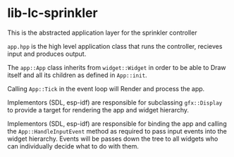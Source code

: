 # lib-lc-sprinkler

This is the abstracted application layer for the sprinkler controller

`app.hpp` is the high level application class that runs the controller, 
recieves input and produces output.

The `app::App` class inherits from `widget::Widget` in order to be able to Draw itself
and all its children as defined in `App::init`.

Calling `App::Tick` in the event loop will Render and process the app.

Implementors (SDL, esp-idf) are responsible for subclassing `gfx::Display` to provide a target
for rendering the app and widget hierarchy.

Implementors (SDL, esp-idf) are responsible for binding the app and calling the 
`App::HandleInputEvent` method as required to pass input events into the widget hierarchy.
Events will be passes down the tree to all widgets who can individually decide what to do with them.